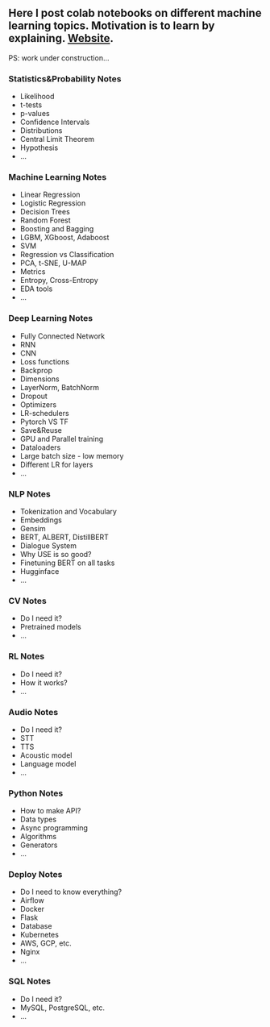 ## Here I post colab notebooks on different machine learning topics. Motivation is to learn by explaining. [Website](https://birlikov.github.io/ml-notes/).
PS: work under construction...

### Statistics&Probability Notes
* Likelihood
* t-tests
* p-values
* Confidence Intervals
* Distributions
* Central Limit Theorem
* Hypothesis
* ...

### Machine Learning Notes
* Linear Regression
* Logistic Regression
* Decision Trees
* Random Forest
* Boosting and Bagging
* LGBM, XGboost, Adaboost
* SVM
* Regression vs Classification
* PCA, t-SNE, U-MAP
* Metrics
* Entropy, Cross-Entropy
* EDA tools
* ...

### Deep Learning Notes
* Fully Connected Network
* RNN
* CNN
* Loss functions
* Backprop
* Dimensions
* LayerNorm, BatchNorm
* Dropout
* Optimizers
* LR-schedulers
* Pytorch VS TF
* Save&Reuse
* GPU and Parallel training
* Dataloaders
* Large batch size - low memory
* Different LR for layers
* ...

### NLP Notes
* Tokenization and Vocabulary
* Embeddings
* Gensim
* BERT, ALBERT, DistillBERT
* Dialogue System
* Why USE is so good?
* Finetuning BERT on all tasks
* Hugginface
* ...

### CV Notes
* Do I need it?
* Pretrained models
* ...

### RL Notes
* Do I need it?
* How it works?
* ...

### Audio Notes
* Do I need it?
* STT
* TTS
* Acoustic model
* Language model
* ...

### Python Notes
* How to make API?
* Data types
* Async programming
* Algorithms
* Generators
* ...

### Deploy Notes
* Do I need to know everything?
* Airflow
* Docker
* Flask
* Database
* Kubernetes
* AWS, GCP, etc.
* Nginx
* ...

### SQL Notes
* Do I need it?
* MySQL, PostgreSQL, etc.
* ...
